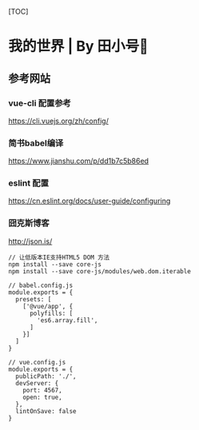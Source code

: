 [TOC]

# 我的世界 | By 田小号🎺


## 参考网站

### vue-cli 配置参考

https://cli.vuejs.org/zh/config/

### 简书babel编译

https://www.jianshu.com/p/dd1b7c5b86ed

### eslint 配置

https://cn.eslint.org/docs/user-guide/configuring

### 囧克斯博客

http://json.is/

```
// 让低版本IE支持HTML5 DOM 方法
npm install --save core-js
npm install --save core-js/modules/web.dom.iterable
```

```
// babel.config.js
module.exports = {
  presets: [
    ['@vue/app', {
      polyfills: [
        'es6.array.fill',
      ]
    }]
  ]
}
```

```
// vue.config.js
module.exports = {
  publicPath: './',
  devServer: {
    port: 4567,
    open: true,
  },
  lintOnSave: false
}
```